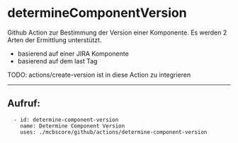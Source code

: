 # determineComponentVersion

Github Action zur Bestimmung der Version einer Komponente. Es werden 2 Arten der Ermittlung unterstützt.
- basierend auf einer JIRA Komponente
- basierend auf dem last Tag

TODO: actions/create-version ist in diese Action zu integrieren

---

## Aufruf:

      - id: determine-component-version
        name: Determine Component Version
        uses: ./mcbscore/github/actions/determine-component-version
